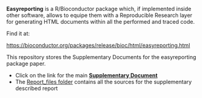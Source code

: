 **Easyreporting** is a R/Bioconductor package which, if implemented inside other software,
allows to equipe them with a Reproducible Research layer for generating HTML documents
within all the performed and traced code.

Find it at: 

https://bioconductor.org/packages/release/bioc/html/easyreporting.html

This repository stores the Supplementary Documents for the easyreporting package 
paper.

- Click on the link for the main [**Supplementary Document**](supplementary_document.pdf)
- The [Report_files folder](Report_files) contains all the sources for the supplementary described report
